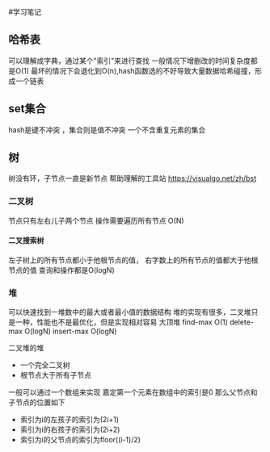 #学习笔记
## 哈希表
可以理解成字典，通过某个"索引"来进行查找
一般情况下增删改的时间复杂度都是O(1)
最坏的情况下会退化到O(n),hash函数选的不好导致大量数据哈希碰撞，形成一个链表

## set集合 
hash是键不冲突 ，集合则是值不冲突
一个不含重复元素的集合
## 树
树没有环，子节点一直是新节点
帮助理解的工具站 https://visualgo.net/zh/bst
### 二叉树
节点只有左右儿子两个节点
操作需要遍历所有节点 O(N)
#### 二叉搜索树
左子树上的所有节点都小于他根节点的值，
右字数上的所有节点的值都大于他根节点的值
查询和操作都是O(logN)
### 堆
可以快速找到一堆数中的最大或者最小值的数据结构
堆的实现有很多，二叉堆只是一种，性能也不是最优化，但是实现相对容易
大顶堆
find-max O(1)
delete-max O(logN)
insert-max O(logN)

二叉堆的堆 
* 一个完全二叉树
* 根节点大于所有子节点

一般可以通过一个数组来实现
嘉定第一个元素在数组中的索引是0 那么父节点和子节点的位置如下
* 索引为i的左孩子的索引为(2i+1)
* 索引为i的右孩子的索引为(2i+2)
* 索引为i的父节点的索引为floor((i-1)/2)